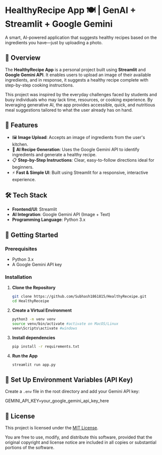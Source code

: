 # HealthyRecipe App 🍽️ | GenAI + Streamlit + Google Gemini

A smart, AI-powered application that suggests healthy recipes based on the ingredients you have—just by uploading a photo.

## 📌 Overview

The **HealthyRecipe App** is a personal project built using **Streamlit** and **Google Gemini API**. It enables users to upload an image of their available ingredients, and in response, it suggests a healthy recipe complete with step-by-step cooking instructions.

This project was inspired by the everyday challenges faced by students and busy individuals who may lack time, resources, or cooking experience. By leveraging generative AI, the app provides accessible, quick, and nutritious meal suggestions tailored to what the user already has on hand.

## 🎯 Features

- 🖼️ **Image Upload**: Accepts an image of ingredients from the user's kitchen.
- 🧠 **AI Recipe Generation**: Uses the Google Gemini API to identify ingredients and generate a healthy recipe.
- 📋 **Step-by-Step Instructions**: Clear, easy-to-follow directions ideal for beginners.
- ⚡ **Fast & Simple UI**: Built using Streamlit for a responsive, interactive experience.

## 🛠️ Tech Stack

- **Frontend/UI**: Streamlit
- **AI Integration**: Google Gemini API (Image + Text)
- **Programming Language**: Python 3.x

## 🚀 Getting Started

### Prerequisites

- Python 3.x
- A Google Gemini API key

### Installation

1. **Clone the Repository**
   ```bash
   git clone https://github.com/Subhash1861815/HealthyReceipe.git
   cd HealthyReceipe

2. **Create a Virtual Environment**
   ```bash
   python3 -m venv venv
   source venv/bin/activate #activate on MacOS/Linux
   venv\Scripts\activate #windows

3. **Install dependencies**
   ```bash
   pip install -r requirements.txt

4. **Run the App**
   ```bash
   streamlit run app.py

## 🔐 Set Up Environment Variables (API Key)

Create a `.env` file in the root directory and add your Gemini API key:

GEMINI_API_KEY=your_google_gemini_api_key_here


## 📜 License

This project is licensed under the [MIT License](LICENSE).

You are free to use, modify, and distribute this software, provided that the original copyright and license
notice are included in all copies or substantial portions of the software.

